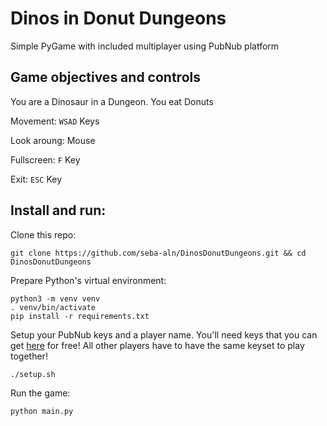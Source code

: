# Dinos in Donut Dungeons

Simple PyGame with included multiplayer using PubNub platform

## Game objectives and controls

You are a Dinosaur in a Dungeon. You eat Donuts

Movement: `WSAD` Keys

Look aroung: Mouse

Fullscreen: `F` Key

Exit: `ESC` Key

## Install and run:

Clone this repo:

```
git clone https://github.com/seba-aln/DinosDonutDungeons.git && cd DinosDonutDungeons
```

Prepare Python's virtual environment:

```
python3 -m venv venv
. venv/bin/activate
pip install -r requirements.txt
```

Setup your PubNub keys and a player name. You'll need keys that you can get [here](https://admin.pubnub.com/) for free!
All other players have to have the same keyset to play together!

```
./setup.sh
```

Run the game:

```
python main.py
```